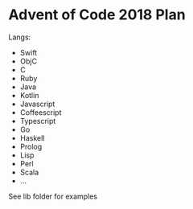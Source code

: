 # Advent of Code 2018 Plan

Langs:
- Swift
- ObjC
- C
- Ruby
- Java
- Kotlin
- Javascript
- Coffeescript
- Typescript
- Go
- Haskell
- Prolog
- Lisp
- Perl
- Scala
- ...

 See lib folder for examples

